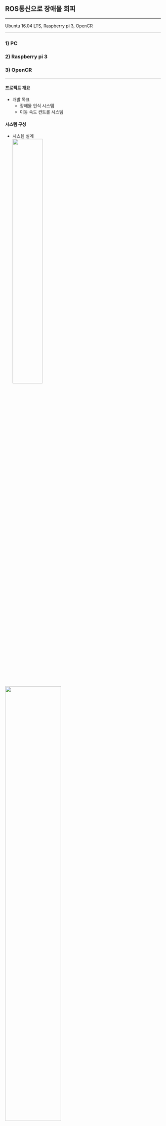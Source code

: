 ## ROS통신으로 장애물 회피

***
Ubuntu 16.04 LTS, Raspberry pi 3, OpenCR
***

### 1) PC

### 2) Raspberry pi 3

### 3) OpenCR

***

#### 프로젝트 개요
* 개발 목표
   * 장애물 인식 시스템 
   * 이동 속도 컨트롤 시스템
#### 시스템 구성
* 시스템 설계   
<img src="https://user-images.githubusercontent.com/49478077/83704993-a2f75700-a64e-11ea-9cc7-253a46b92a02.png" width="45%"></img>   
   
<img src="https://user-images.githubusercontent.com/49478077/83705018-b5719080-a64e-11ea-8a49-c21252afad91.png" width="60%"></img>

* 개발 환경   
<img src="https://user-images.githubusercontent.com/49478077/83705006-ac80bf00-a64e-11ea-84c6-efa4e53c81f2.png" width="45%"></img>

#### 시스템 구현
* 장애물 인식 시스템   
<img src="https://user-images.githubusercontent.com/49478077/83705317-94f60600-a64f-11ea-9a95-f9d0fee20d8d.png" width="65%"></img>
* 이동 속도 컨트롤 시스템   
<img src="https://user-images.githubusercontent.com/49478077/83705416-cf5fa300-a64f-11ea-8efe-57ce43ca7256.png" width="60%"></img>   

#### 프로젝트 결과
* 시연 영상   
![ezgif com-video-to-gif(1)](https://user-images.githubusercontent.com/49478077/83706033-6da03880-a651-11ea-8694-a9ade4a37532.gif)

